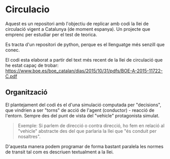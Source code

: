 


# Circulacio

Aquest es un repositori amb l'objectiu de replicar amb codi la llei de circulació
vigent a Catalunya (de moment espanya). Un projecte que emprenc per estudiar
per el test de teorica.

Es tracta d'un repositori de python, perque es el llenguatge més senzill que conec.

El codi esta elaborat a partir del text més recent de la llei de circulació que
he estat capaç de trobar:
https://www.boe.es/boe_catalan/dias/2015/10/31/pdfs/BOE-A-2015-11722-C.pdf

## Organització

El plantejament del codi és el d'una simulació computada per "decisions", que
vindrien a ser "torns" de acció de l'agent (conductor) - reacció de l'entorn.
Sempre des del punt de vista del "vehicle" protagonista simulat.

> Exemple: Si parlem de direcció o contra direcció, ho fem en relació al "vehicle"
> abstracte des del que parlaria la llei que "és conduit per nosaltres".

D'aquesta manera podem programar de forma bastant paralela les normes de transit
tal com es descriuen textualment a la llei.

